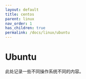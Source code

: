 ```yaml
---
layout: default
title: centos
parent: linux
nav_order: 1
has_children: true
permalink: /docs/linux/ubuntu
---
```


# Ubuntu

此处记录一些不同操作系统不同的内容。




